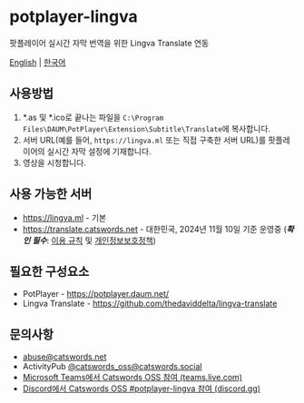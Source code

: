 # potplayer-lingva
팟플레이어 실시간 자막 번역을 위한 Lingva Translate 연동

[English](README.md) | [한국어](README_KO.md)

## 사용방법
1. *.as 및 *.ico로 끝나는 파일을 `C:\Program Files\DAUM\PotPlayer\Extension\Subtitle\Translate`에 복사합니다.
2. 서버 URL(예를 들어, `https://lingva.ml` 또는 직접 구축한 서버 URL)를 팟플레이어의 실시간 자막 설정에 기재합니다.
3. 영상을 시청합니다.

## 사용 가능한 서버
- https://lingva.ml - 기본
- https://translate.catswords.net - 대한민국, 2024년 11월 10일 기준 운영중 (***확인 필수***: [이용 규칙](https://policy.catswords.social/site_extended_description.html) 및 [개인정보보호정책](https://policy.catswords.social/site_terms.html))

## 필요한 구성요소
- PotPlayer - https://potplayer.daum.net/
- Lingva Translate - https://github.com/thedaviddelta/lingva-translate

## 문의사항
- abuse@catswords.net
- ActivityPub [@catswords_oss@catswords.social](https://catswords.social/@catswords_oss)
- [Microsoft Teams에서 Catswords OSS 참여 (teams.live.com)](https://teams.live.com/l/community/FEACHncAhq8ldnojAI)
- [Discord에서 Catswords OSS #potplayer-lingva 참여 (discord.gg)](https://discord.gg/zmQW5MtjcC)
